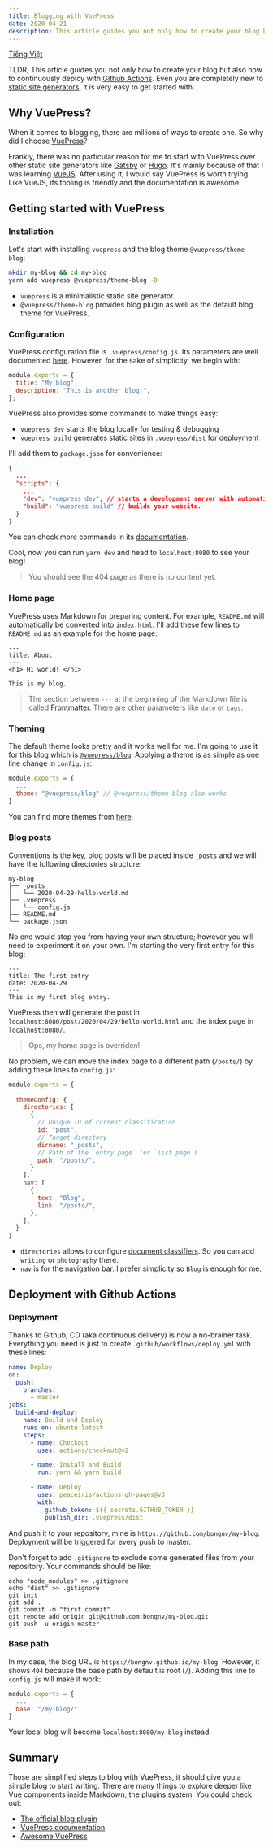 ```yaml
---
title: Blogging with VuePress
date: 2020-04-21
description: This article guides you not only how to create your blog but also how to continuously deploy with Github Actions. Even you are completely new to static site generators, it is very easy to get started with.
---
```


[Tiếng Việt](/blog/2020-04-21-viet-blog-bang-vuepress/)

TLDR; This article guides you not only how to create your blog but also how to continuously deploy with [Github Actions](https://github.com/features/actions). Even you are completely new to [static site generators](https://en.wikipedia.org/wiki/Web_template_system#Static_site_generators), it is very easy to get started with.

## Why VuePress?

When it comes to blogging, there are millions of ways to create one. So why did I choose [VuePress](https://vuepress.vuejs.org/)?

Frankly, there was no particular reason for me to start with VuePress over other static site generators like [Gatsby](https://www.gatsbyjs.org/) or [Hugo](https://gohugo.io/). It's mainly because of that I was learning [VueJS](https://vuejs.org/). After using it, I would say VuePress is worth trying. Like VueJS, its tooling is friendly and the documentation is awesome.

## Getting started with VuePress

### Installation

Let's start with installing `vuepress` and the blog theme `@vuepress/theme-blog`:

```bash
mkdir my-blog && cd my-blog
yarn add vuepress @vuepress/theme-blog -D
```

- `vuepress` is a minimalistic static site generator.
- `@vuepress/theme-blog` provides blog plugin as well as the default blog theme for VuePress.

### Configuration

VuePress configuration file is `.vuepress/config.js`. Its parameters are well documented [here](https://vuepress.vuejs.org/config/). However, for the sake of simplicity, we begin with:

```js
module.exports = {
  title: "My blog",
  description: "This is another blog.",
};
```

VuePress also provides some commands to make things easy:

- `vuepress dev` starts the blog locally for testing & debugging
- `vuepress build` generates static sites in `.vuepress/dist` for deployment

I'll add them to `package.json` for convenience:

```json
{
  ...
  "scripts": {
    ...
    "dev": "vuepress dev", // starts a development server with automatic reload.
    "build": "vuepress build" // builds your website.
  }
}
```

You can check more commands in its [documentation](https://vuepress.vuejs.org/api/cli.html).

Cool, now you can run `yarn dev` and head to `localhost:8080` to see your blog!

> You should see the 404 page as there is no content yet.

### Home page

VuePress uses Markdown for preparing content. For example, `README.md` will automatically be converted into `index.html`. I'll add these few lines to `README.md` as an example for the home page:

```
---
title: About
---
<h1> Hi world! </h1>

This is my blog.
```

> The section between `---` at the beginning of the Markdown file is called [Frontmatter](https://vuepress.vuejs.org/guide/frontmatter.html). There are other parameters like `date` or `tags`.

### Theming

The default theme looks pretty and it works well for me. I'm going to use it for this blog which is [`@vuepress/blog`](https://vuepress-theme-blog.ulivz.com/). Applying a theme is as simple as one line change in `config.js`:

```js
module.exports = {
  ...
  theme: "@vuepress/blog" // @vuepress/theme-blog also works
}
```

You can find more themes from [here](https://github.com/vuepressjs/awesome-vuepress).

### Blog posts

Conventions is the key, blog posts will be placed inside `_posts` and we will have the following directories structure:

```
my-blog
├── _posts
│   └── 2020-04-29-hello-world.md
├── .vuepress
│   └── config.js
├── README.md
└── package.json
```

No one would stop you from having your own structure; however you will need to experiment it on your own. I'm starting the very first entry for this blog:

```
---
title: The first entry
date: 2020-04-29
---
This is my first blog entry.
```

VuePress then will generate the post in `localhost:8080/post/2020/04/29/hello-world.html` and the index page in `localhost:8080/`.

> Ops, my home page is overriden!

No problem, we can move the index page to a different path (`/posts/`) by adding these lines to `config.js`:

```js
module.exports = {
  ...
  themeConfig: {
    directories: [
      {
        // Unique ID of current classification
        id: "post",
        // Target directory
        dirname: "_posts",
        // Path of the `entry page` (or `list page`)
        path: "/posts/",
      }
    ],
    nav: [
      {
        text: "Blog",
        link: "/posts/",
      },
    ],
  }
}
```

- `directories` allows to configure [document classifiers](https://vuepress-plugin-blog.ulivz.com/guide/getting-started.html#directory-classifier). So you can add `writing` or `photography` there.
- `nav` is for the navigation bar. I prefer simplicity so `Blog` is enough for me.

## Deployment with Github Actions

### Deployment

Thanks to Github, CD (aka continuous delivery) is now a no-brainer task. Everything you need is just to create `.github/workflows/deploy.yml` with these lines:

```yml
name: Deploy
on:
  push:
    branches:
      - master
jobs:
  build-and-deploy:
    name: Build and Deploy
    runs-on: ubuntu-latest
    steps:
      - name: Checkout
        uses: actions/checkout@v2

      - name: Install and Build
        run: yarn && yarn build

      - name: Deploy
        uses: peaceiris/actions-gh-pages@v3
        with:
          github_token: ${{ secrets.GITHUB_TOKEN }}
          publish_dir: .vuepress/dist
```

And push it to your repository, mine is `https://github.com/bongnv/my-blog`. Deployment will be triggered for every push to master.

Don't forget to add `.gitignore` to exclude some generated files from your repository. Your commands should be like:

```
echo "node_modules" >> .gitignore
echo "dist" >> .gitignore
git init
git add .
git commit -m "first commit"
git remote add origin git@github.com:bongnv/my-blog.git
git push -u origin master
```

### Base path

In my case, the blog URL is `https://bongnv.github.io/my-blog`. However, it shows `404` because the base path by default is root (`/`). Adding this line to `config.js` will make it work:

```js
module.exports = {
  ...
  base: "/my-blog/"
}
```

Your local blog will become `localhost:8080/my-blog` instead.

## Summary

Those are simplified steps to blog with VuePress, it should give you a simple blog to start writing. There are many things to explore deeper like Vue components inside Markdown, the plugins system. You could check out:

- [The official blog plugin](https://vuepress-theme-blog.ulivz.com/)
- [VuePress documentation](https://vuepress.vuejs.org/)
- [Awesome VuePress](https://github.com/vuepressjs/awesome-vuepress)

